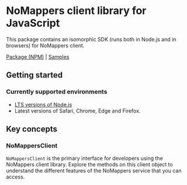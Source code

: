 # NoMappers client library for JavaScript

This package contains an isomorphic SDK (runs both in Node.js and in browsers) for NoMappers client.



[Package (NPM)](https://www.npmjs.com/package/no-mappers) |
[Samples](https://github.com/Azure-Samples/azure-samples-js-management)

## Getting started

### Currently supported environments

- [LTS versions of Node.js](https://nodejs.org/about/releases/)
- Latest versions of Safari, Chrome, Edge and Firefox.




## Key concepts

### NoMappersClient

`NoMappersClient` is the primary interface for developers using the NoMappers client library. Explore the methods on this client object to understand the different features of the NoMappers service that you can access.


